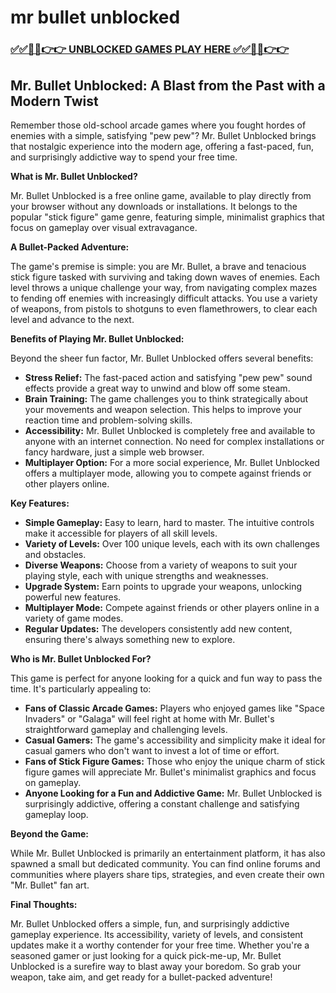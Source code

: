 # mr bullet unblocked

### [✅✅🔴🔴👉👉 UNBLOCKED GAMES PLAY HERE ✅✅🔴🔴👉👉](https://topstoryindia.com)

## Mr. Bullet Unblocked: A Blast from the Past with a Modern Twist

Remember those old-school arcade games where you fought hordes of enemies with a simple, satisfying "pew pew"? Mr. Bullet Unblocked brings that nostalgic experience into the modern age, offering a fast-paced, fun, and surprisingly addictive way to spend your free time. 

**What is Mr. Bullet Unblocked?**

Mr. Bullet Unblocked is a free online game, available to play directly from your browser without any downloads or installations. It belongs to the popular "stick figure" game genre, featuring simple, minimalist graphics that focus on gameplay over visual extravagance. 

**A Bullet-Packed Adventure:**

The game's premise is simple: you are Mr. Bullet, a brave and tenacious stick figure tasked with surviving and taking down waves of enemies. Each level throws a unique challenge your way, from navigating complex mazes to fending off enemies with increasingly difficult attacks. You use a variety of weapons, from pistols to shotguns to even flamethrowers, to clear each level and advance to the next.

**Benefits of Playing Mr. Bullet Unblocked:**

Beyond the sheer fun factor, Mr. Bullet Unblocked offers several benefits:

* **Stress Relief:** The fast-paced action and satisfying "pew pew" sound effects provide a great way to unwind and blow off some steam. 
* **Brain Training:** The game challenges you to think strategically about your movements and weapon selection. This helps to improve your reaction time and problem-solving skills.
* **Accessibility:** Mr. Bullet Unblocked is completely free and available to anyone with an internet connection. No need for complex installations or fancy hardware, just a simple web browser.
* **Multiplayer Option:**  For a more social experience, Mr. Bullet Unblocked offers a multiplayer mode, allowing you to compete against friends or other players online. 

**Key Features:**

* **Simple Gameplay:** Easy to learn, hard to master. The intuitive controls make it accessible for players of all skill levels.
* **Variety of Levels:** Over 100 unique levels, each with its own challenges and obstacles.
* **Diverse Weapons:** Choose from a variety of weapons to suit your playing style, each with unique strengths and weaknesses.
* **Upgrade System:** Earn points to upgrade your weapons, unlocking powerful new features.
* **Multiplayer Mode:** Compete against friends or other players online in a variety of game modes.
* **Regular Updates:** The developers consistently add new content, ensuring there's always something new to explore.

**Who is Mr. Bullet Unblocked For?**

This game is perfect for anyone looking for a quick and fun way to pass the time. It's particularly appealing to:

* **Fans of Classic Arcade Games:** Players who enjoyed games like "Space Invaders" or "Galaga" will feel right at home with Mr. Bullet's straightforward gameplay and challenging levels.
* **Casual Gamers:** The game's accessibility and simplicity make it ideal for casual gamers who don't want to invest a lot of time or effort.
* **Fans of Stick Figure Games:**  Those who enjoy the unique charm of stick figure games will appreciate Mr. Bullet's minimalist graphics and focus on gameplay.
* **Anyone Looking for a Fun and Addictive Game:** Mr. Bullet Unblocked is surprisingly addictive, offering a constant challenge and satisfying gameplay loop.

**Beyond the Game:**

While Mr. Bullet Unblocked is primarily an entertainment platform, it has also spawned a small but dedicated community.  You can find online forums and communities where players share tips, strategies, and even create their own "Mr. Bullet" fan art. 

**Final Thoughts:**

Mr. Bullet Unblocked offers a simple, fun, and surprisingly addictive gameplay experience. Its accessibility, variety of levels, and consistent updates make it a worthy contender for your free time. Whether you're a seasoned gamer or just looking for a quick pick-me-up, Mr. Bullet Unblocked is a surefire way to blast away your boredom. So grab your weapon, take aim, and get ready for a bullet-packed adventure! 
